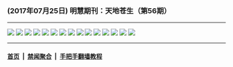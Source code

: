 ### (2017年07月25日) 明慧期刊：天地苍生（第56期）

---

<img src="http://qikan.minghui.org/mhqkpage/qikanimage/2017/07/25/td56-dl-read-online1.png"/> 

<img src="http://qikan.minghui.org/mhqkpage/qikanimage/2017/07/25/td56-dl-read-online2.png"/> 

<img src="http://qikan.minghui.org/mhqkpage/qikanimage/2017/07/25/td56-dl-read-online3.png"/> 

<img src="http://qikan.minghui.org/mhqkpage/qikanimage/2017/07/25/td56-dl-read-online4.png"/> 

<img src="http://qikan.minghui.org/mhqkpage/qikanimage/2017/07/25/td56-dl-read-online5.png"/> 

<img src="http://qikan.minghui.org/mhqkpage/qikanimage/2017/07/25/td56-dl-read-online6.png"/> 

<img src="http://qikan.minghui.org/mhqkpage/qikanimage/2017/07/25/td56-dl-read-online7.png"/> 

<img src="http://qikan.minghui.org/mhqkpage/qikanimage/2017/07/25/td56-dl-read-online8.png"/> 

<img src="http://qikan.minghui.org/mhqkpage/qikanimage/2017/07/25/td56-dl-read-online9.png"/> 

<img src="http://qikan.minghui.org/mhqkpage/qikanimage/2017/07/25/td56-dl-read-online10.png"/> 

<img src="http://qikan.minghui.org/mhqkpage/qikanimage/2017/07/25/td56-dl-read-online11.png"/> 

<img src="http://qikan.minghui.org/mhqkpage/qikanimage/2017/07/25/td56-dl-read-online12.png"/> 

<img src="http://qikan.minghui.org/mhqkpage/qikanimage/2017/07/25/td56-dl-read-online13.png"/> 

<img src="http://qikan.minghui.org/mhqkpage/qikanimage/2017/07/25/td56-dl-read-online14.png"/> 

<img src="http://qikan.minghui.org/mhqkpage/qikanimage/2017/07/25/td56-dl-read-online15.png"/> 



---

#### [首页](../../../..) &nbsp;|&nbsp; [禁闻聚合](https://github.com/gfw-breaker/banned-news) &nbsp;|&nbsp; [手把手翻墙教程](https://github.com/gfw-breaker/guides) 